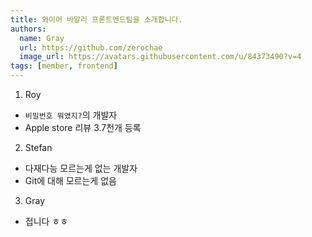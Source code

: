 ```yaml
---
title: 와이어 바알리 프론트엔드팀을 소개합니다.
authors:
  name: Gray
  url: https://github.com/zerochae
  image_url: https://avatars.githubusercontent.com/u/84373490?v=4
tags: [member, frontend]
---
```


1. Roy
  - `비밀번호 뭐였지?`의 개발자
  -  Apple store 리뷰 3.7천개 등록

2. Stefan
  - 다재다능 모르는게 없는 개발자
  - Git에 대해 모르는게 없음

3. Gray
  - 접니다 ㅎㅎ
